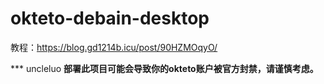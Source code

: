 # okteto-debain-desktop
教程：<https://blog.gd1214b.icu/post/90HZMOqyO/>


***  uncleluo
**部署此项目可能会导致你的okteto账户被官方封禁，请谨慎考虑。**
